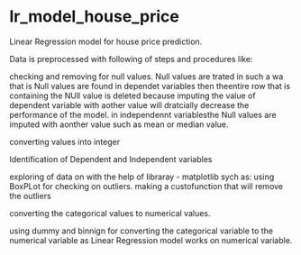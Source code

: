 # lr_model_house_price
Linear Regression model for house price prediction.

Data is preprocessed with following of steps and procedures like:

checking and removing for null values. Null values are trated in such a wa that is Null values are found in dependet variables then theentire row that is containing the NUll value is deleted because 
imputing the value of dependent variable with aother value will dratcially decrease the performance of the model. in independennt variablesthe Null values are imputed with aonther value such as  mean or median value.

converting values into integer

Identification of Dependent and Independent variables 

exploring of data on with the help of libraray - matplotlib
sych as: using BoxPLot for checking on outliers.
making a custofunction that will remove the outliers

converting the categorical values to numerical values.

using dummy and binnign for converting the categorical variable to the numerical variable as Linear Regression model works on numerical variable. 

